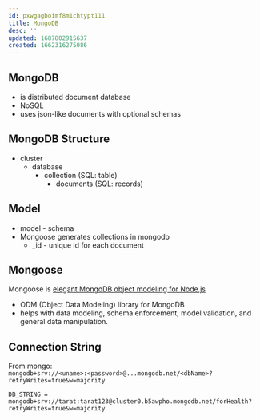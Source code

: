 ```yaml
---
id: pxwgagboimf8m1chtypt111
title: MongoDB
desc: ''
updated: 1687802915637
created: 1662316275086
---
```

## MongoDB

- is distributed document database
- NoSQL
- uses json-like documents with optional schemas

## MongoDB Structure

- cluster
  - database
    - collection (SQL: table)
      - documents (SQL: records)

## Model

- model - schema
- Mongoose generates collections in mongodb
  - _id - unique id for each document

## Mongoose

Mongoose is [elegant MongoDB object modeling for Node.js](https://mongoosejs.com/)

- ODM (Object Data Modeling) library for MongoDB
- helps with data modeling, schema enforcement, model validation, and general data manipulation.

## Connection String
From mongo:   
`mongodb+srv://<uname>:<password>@...mongodb.net/<dbName>?retryWrites=true&w=majority`

`DB_STRING = mongodb+srv://tarat:tarat123@cluster0.b5awpho.mongodb.net/forHealth?retryWrites=true&w=majority`
